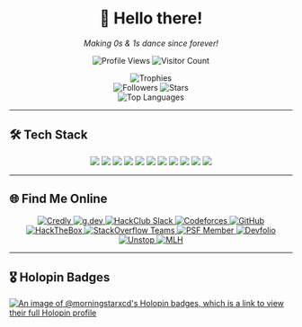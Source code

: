 <!-- ====== Header ====== -->
<div align="center">
  <h1>👋 Hello there!</h1>
  <p><em>Making 0s &amp; 1s dance since forever!</em></p>
  <p>
    <!-- Profile Views -->
    <img src="https://komarev.com/ghpvc/?username=morningstarxcdcode&style=flat-square&color=blue" alt="Profile Views" />
    <!-- Visitor Count -->
    <img src="https://visitor-badge.laobi.icu/badge?page_id=morningstarxcdcode.morningstarxcdcode&theme=dark" alt="Visitor Count" />
  </p>
</div>

<!-- ====== Dynamic Stats ====== -->
<p align="center">
  <!-- Trophy Showcase -->
  <img
    src="https://github-profile-trophy.vercel.app/?username=morningstarxcdcode&theme=radical&no-frame=true&column=7&margin-w=15"
    alt="Trophies"
  />
  <br/>
  <!-- Followers and Stars -->
  <img
    src="https://img.shields.io/github/followers/morningstarxcdcode?style=social"
    alt="Followers"
  />
  <img
    src="https://img.shields.io/github/stars/morningstarxcdcode?style=social"
    alt="Stars"
  />
  <br/>
  <!-- Top 5 Languages -->
  <img
    src="https://github-readme-stats.vercel.app/api/top-langs/?username=morningstarxcdcode&langs_count=5&layout=compact&hide_progress=false&theme=radical"
    alt="Top Languages"
  />
</p>

---

## 🛠️ Tech Stack

<p align="center">
  <img src="https://img.shields.io/badge/Python-3776AB?logo=python&style=flat-square" /> 
  <img src="https://img.shields.io/badge/JavaScript-F7DF1E?logo=javascript&style=flat-square" /> 
  <img src="https://img.shields.io/badge/TypeScript-007ACC?logo=typescript&style=flat-square" /> 
  <img src="https://img.shields.io/badge/React-61DAFB?logo=react&style=flat-square" /> 
  <img src="https://img.shields.io/badge/Flask-000000?logo=flask&style=flat-square" /> 
  <img src="https://img.shields.io/badge/Docker-2496ED?logo=docker&style=flat-square" />
  <img src="https://img.shields.io/badge/K3s-326CE5?logo=kubernetes&style=flat-square" />
  <img src="https://img.shields.io/badge/FAISS-FF6F00?logo=apache&style=flat-square" />
  <img src="https://img.shields.io/badge/ChromaDB-4F46E5?logo=googlecloud&style=flat-square" />
  <img src="https://img.shields.io/badge/IPFS-FF6C37?logo=ipfs&style=flat-square" />
  <img src="https://img.shields.io/badge/GitHub_Actions-2088FF?logo=githubactions&style=flat-square" />
</p>

---

## 🌐 Find Me Online

<p align="center">
  <a href="https://www.credly.com/users/sourav-rajak.f5811dc1" target="_blank">
    <img src="https://img.shields.io/badge/Credly‑Badges-0055FF?logo=credly&style=for-the-badge" alt="Credly"/>
  </a>
  <a href="https://g.dev/morningstarxcdcode" target="_blank">
    <img src="https://img.shields.io/badge/GoogleDev-G.dev-4285F4?logo=google&style=for-the-badge" alt="g.dev"/>
  </a>
  <a href="https://hackclub.slack.com/team/U091ALM25U7" target="_blank">
    <img src="https://img.shields.io/badge/HackClub‑Slack-4A154B?logo=slack&style=for-the-badge" alt="HackClub Slack"/>
  </a>
  <a href="https://codeforces.com/profile/morningstarxcdcode" target="_blank">
    <img src="https://img.shields.io/badge/Codeforces-Profile-1F8ACB?logo=codeforces&style=for-the-badge" alt="Codeforces"/>
  </a>
  <a href="https://github.com/morningstarxcdcode" target="_blank">
    <img src="https://img.shields.io/badge/GitHub‑Repos-black?logo=github&style=for-the-badge" alt="GitHub"/>
  </a>
  <a href="https://ctf.hackthebox.com/user/profile/777582" target="_blank">
    <img src="https://img.shields.io/badge/HackTheBox-Profile-000000?logo=hackthebox&style=for-the-badge" alt="HackTheBox"/>
  </a>
  <a href="https://stackoverflowteams.com/c/morningstarxcdcode/users/1/" target="_blank">
    <img src="https://img.shields.io/badge/StackOverflowTeams-Profile-FE7A16?logo=stackoverflow&style=for-the-badge" alt="StackOverflow Teams"/>
  </a>
  <a href="https://psfmember.org/profile/" target="_blank">
    <img src="https://img.shields.io/badge/PSF_Member-Python-3776AB?logo=python&style=for-the-badge" alt="PSF Member"/>
  </a>
  <a href="https://devfolio.co/@morningstarxcd" target="_blank">
    <img src="https://img.shields.io/badge/Devfolio-Profile-000000?logo=devfolio&style=for-the-badge" alt="Devfolio"/>
  </a>
  <a href="https://unstop.com/u/souraraj35881" target="_blank">
    <img src="https://img.shields.io/badge/Unstop-Profile-FF4500?logo=unstop&style=for-the-badge" alt="Unstop"/>
  </a>
  <a href="https://my.mlh.io/?_gl=1*1af28n9*_ga*MTUyNDE3OTAxMC4xNzQ4NzUzMDQy*_ga_E5KT6TC4TK*czE3NTE3MjcyNjckbzE0JGcxJHQxNzUxNzI3MzExJGoxNiRsMCRoMA.." target="_blank">
    <img src="https://img.shields.io/badge/MLH-Profile-4B2C9F?logo=mlh&style=for-the-badge" alt="MLH"/>
  </a>
</p>

---

## 🎖️ Holopin Badges

[![An image of @morningstarxcd's Holopin badges, which is a link to view their full Holopin profile](https://holopin.me/morningstarxcd)](https://holopin.io/@morningstarxcd)
